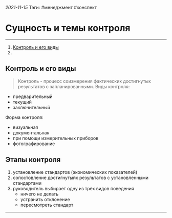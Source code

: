 *2021-11-15*
Тэги: #менеджмент #конспект
# Сущность и темы контроля
---

1. [Контроль и его виды](menagement(10)#Контроль%20и%20его%20виды)
2. 

## Контроль и его виды

>Контроль - процесс соизмерения фактических достигнутых результатов с запланированными.
Виды контроля:
- предварительный
- текущий
- заключительный

Форма контроля:
- визуальная
- документальная
- при помощи измерительных приборов
- фотографирование

## Этапы контроля

1. установление стандартов (экономических показателей)
2. сопостовление достигнутыйх результатов с установленными стандартами
3. руководитель выбирает одну из трёх видов поведения
	- ничего не делать
	- устранить отклонение
	- пересмотреть стандарт

---

